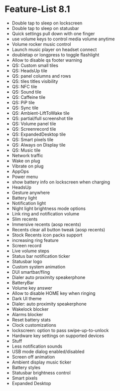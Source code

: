 # Feature-List 8.1

- Double tap to sleep on lockscreen
- Double tap to sleep on statusbar
- Quick settings pull down with one finger
- use volume keys to control media volume anytime
- Volume rocker music control
- Launch music player on headset connect
- doubletap or longpress to toggle flashlight
- Allow to disable qs footer warning
- QS: Custom small tiles
- QS: HeadsUp tile
- QS: panel columns and rows
- QS: tiles titles visibility
- QS: NFC tile
- QS: Sound tile
- QS: Caffeine tile
- QS: PiP tile
- QS: Sync tile
- QS: Ambient-LiftToWake tile
- QS: partial/full screenshot tile
- QS: Volume panel tile
- QS: Screenrecord tile
- QS: ExpandedDesktop tile
- QS: Smart pixels tile
- QS: Always on Display tile
- QS: Music tile
- Network traffic
- Wake on plug
- Vibrate on plug
- AppOps
- Power menu
- show battery info on lockscreen when charging
- HeadsUp
- Gesture anywhere
- Battery light
- Notification light
- Night light brightness mode options
- Link ring and notification volume
- Slim recents
- Immersive recents (aosp recents)
- Recents clear all button tweak (aosp recents)
- Stock Recents icon packs support
- increasing ring feature
- Screen record
- Live volume steps
- Status bar notification ticker
- Statusbar logo
- Custom system animation
- DUI smartbar/fling
- Dialer auto proximity speakerphone
- BatteryBar
- Volume key answer
- Allow to disable HOME key when ringing
- Dark UI theme
- Dialer: auto proximity speakerphone
- Wakelock blocker
- Alarms blocker
- Reset battery stats
- Clock customizations
- lockscreen: option to pass swipe-up-to-unlock
- Hardware key settings on supported devices
- Stuff
- Less notification sounds
- USB mode dialog enabled/disabled
- Screen off animation
- Ambient display music ticker
- Battery styles
- Statusbar brightness control
- Smart pixels
- Expanded Desktop
